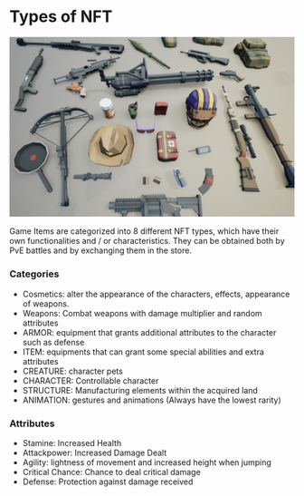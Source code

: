 # Types of NFT

![](<../.gitbook/assets/items (1) (1).png>)

Game Items are categorized into 8 different NFT types, which have their own functionalities and / or characteristics. They can be obtained both by PvE battles and by exchanging them in the store.

### Categories

* Cosmetics: alter the appearance of the characters, effects, appearance of weapons.
* Weapons: Combat weapons with damage multiplier and random attributes
* ARMOR: equipment that grants additional attributes to the character such as defense
* ITEM: equipments that can grant some special abilities and extra attributes
* CREATURE: character pets
* CHARACTER: Controllable character
* STRUCTURE: Manufacturing elements within the acquired land
* ANIMATION: gestures and animations (Always have the lowest rarity)

### Attributes

* Stamine: Increased Health
* Attackpower: Increased Damage Dealt
* Agility: lightness of movement and increased height when jumping
* Critical Chance: Chance to deal critical damage
* Defense: Protection against damage received
